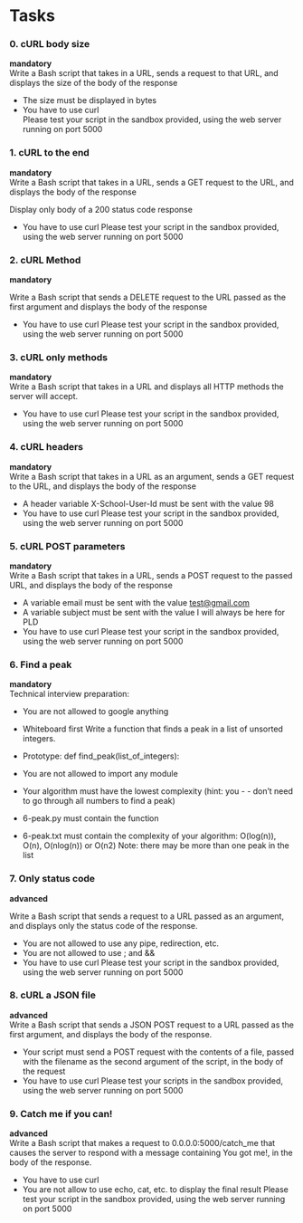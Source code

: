 # Tasks
### 0. cURL body size
**mandatory**     
Write a Bash script that takes in a URL, sends a request to that URL, and displays the size of the body of the response

- The size must be displayed in bytes     
- You have to use curl        
Please test your script in the sandbox provided, using the web server running on port 5000      

### 1. cURL to the end
**mandatory**       
Write a Bash script that takes in a URL, sends a GET request to the URL, and displays the body of the response

Display only body of a 200 status code response
- You have to use curl
Please test your script in the sandbox provided, using the   web server running on port 5000

### 2. cURL Method  
**mandatory**       

Write a Bash script that sends a DELETE request to the URL passed as the first argument and displays the body of the response

- You have to use curl
Please test your script in the sandbox provided, using the web server running on port 5000

### 3. cURL only methods
**mandatory**     
Write a Bash script that takes in a URL and displays all HTTP methods the server will accept.

- You have to use curl
Please test your script in the sandbox provided, using the web server running on port 5000

### 4. cURL headers
**mandatory**           
Write a Bash script that takes in a URL as an argument, sends a GET request to the URL, and displays the body of the response

- A header variable X-School-User-Id must be sent with the value 98
- You have to use curl
Please test your script in the sandbox provided, using the web server running on port 5000

### 5. cURL POST parameters
**mandatory**     
Write a Bash script that takes in a URL, sends a POST request to the passed URL, and displays the body of the response

- A variable email must be sent with the value test@gmail.com
- A variable subject must be sent with the value I will always be here for PLD
- You have to use curl
Please test your script in the sandbox provided, using the web server running on port 5000

### 6. Find a peak
**mandatory**           
Technical interview preparation:        

- You are not allowed to google anything
- Whiteboard first
Write a function that finds a peak in a list of unsorted integers.

- Prototype: def find_peak(list_of_integers):
- You are not allowed to import any module
- Your algorithm must have the lowest complexity (hint: you - - don’t need to go through all numbers to find a peak)
- 6-peak.py must contain the function
- 6-peak.txt must contain the complexity of your algorithm: O(log(n)), O(n), O(nlog(n)) or O(n2)
Note: there may be more than one peak in the list

### 7. Only status code
**advanced**

Write a Bash script that sends a request to a URL passed as an argument, and displays only the status code of the response.

- You are not allowed to use any pipe, redirection, etc.
- You are not allowed to use ; and &&
- You have to use curl
Please test your script in the sandbox provided, using the web server running on port 5000

### 8. cURL a JSON file
**advanced**        
Write a Bash script that sends a JSON POST request to a URL passed as the first argument, and displays the body of the response.

- Your script must send a POST request with the contents of a file, passed with the filename as the second argument of the script, in the body of the request
- You have to use curl
Please test your scripts in the sandbox provided, using the web server running on port 5000

### 9. Catch me if you can!
**advanced**       
Write a Bash script that makes a request to 0.0.0.0:5000/catch_me that causes the server to respond with a message containing You got me!, in the body of the response.

- You have to use curl
- You are not allow to use echo, cat, etc. to display the final result
Please test your script in the sandbox provided, using the web server running on port 5000